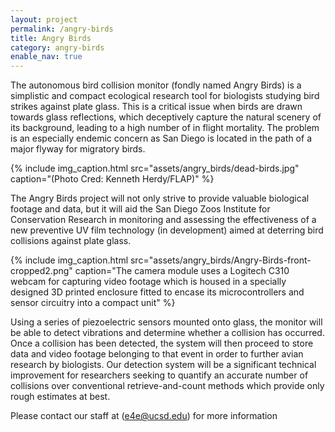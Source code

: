 ```yaml
---
layout: project
permalink: /angry-birds
title: Angry Birds
category: angry-birds
enable_nav: true
---
```

The autonomous bird collision monitor (fondly named Angry Birds) is a simplistic and compact ecological research tool for biologists studying bird strikes against plate glass. This is a critical issue when birds are drawn towards glass reflections, which deceptively capture the natural scenery of its background, leading to a high number of in flight mortality.  The problem is an especially endemic concern as San Diego is located in the path of a major flyway for migratory birds.

{% include 
    img_caption.html
    src="assets/angry_birds/dead-birds.jpg"
    caption="(Photo Cred: Kenneth Herdy/FLAP)"
%}

The Angry Birds project will not only strive to provide valuable biological footage and data, but it will aid the San Diego Zoos Institute for Conservation Research in monitoring and assessing the effectiveness of a new preventive UV film technology (in development) aimed at deterring bird collisions against plate glass.

{% include 
    img_caption.html
    src="assets/angry_birds/Angry-Birds-front-cropped2.png"
    caption="The camera module uses a Logitech C310 webcam for capturing video footage which is housed in a specially designed 3D printed enclosure fitted to encase its microcontrollers and sensor circuitry into a compact unit"
%}

Using a series of piezoelectric sensors mounted onto glass, the monitor will be able to detect vibrations and determine whether a collision has occurred. Once a collision has been detected, the system will then proceed to store data and video footage belonging to that event in order to further avian research by biologists. Our detection system will be a significant technical improvement for researchers seeking to quantify an accurate number of collisions over conventional retrieve-and-count methods which provide only rough estimates at best.

Please contact our staff at ([e4e@ucsd.edu](mailto:e4e@ucsd.edu)) for more information
